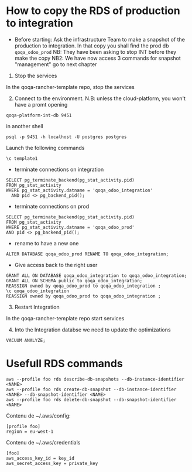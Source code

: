 # How to copy the RDS of production to integration

* Before starting: Ask the infrastructure Team to make a snapshot of the production to integration.
  In that copy you shall find the prod db `qoqa_odoo_prod`
  NB: They have been asking to stop INT before they make the copy
  NB2: We have now access 3 commands for snapshot "management" go to next chapter

1. Stop the services

  In the qoqa-rancher-template repo, stop the services

2. Connect to the environment. N.B: unless the cloud-platform, you won't have a promt opening
```
qoqa-platform-int-db 9451
```
in another shell
```
psql -p 9451 -h localhost -U postgres postgres
```
Launch the following commands

```
\c template1
```
- terminate connections on integration
```
SELECT pg_terminate_backend(pg_stat_activity.pid)
FROM pg_stat_activity
WHERE pg_stat_activity.datname = 'qoqa_odoo_integration'
  AND pid <> pg_backend_pid();
```
- terminate connections on prod
```
SELECT pg_terminate_backend(pg_stat_activity.pid)
FROM pg_stat_activity
WHERE pg_stat_activity.datname = 'qoqa_odoo_prod'
AND pid <> pg_backend_pid();
```
- rename to have a new one
```
ALTER DATABASE qoqa_odoo_prod RENAME TO qoqa_odoo_integration;
```
- Give access back to the right user
```
GRANT ALL ON DATABASE qoqa_odoo_integration to qoqa_odoo_integration;
GRANT ALL ON SCHEMA public to qoqa_odoo_integration;
REASSIGN owned by qoqa_odoo_prod to qoqa_odoo_integration ;
\c qoqa_odoo_integration
REASSIGN owned by qoqa_odoo_prod to qoqa_odoo_integration ;
```

3. Restart Integration

 In the qoqa-rancher-template repo start services


4. Into the Integration databse we need to update the optimizations

```
VACUUM ANALYZE;
```


# Usefull RDS commands

```
aws --profile foo rds describe-db-snapshots --db-instance-identifier <NAME>
aws --profile foo rds create-db-snapshot --db-instance-identifier <NAME> --db-snapshot-identifier <NAME>
aws --profile foo rds delete-db-snapshot --db-snapshot-identifier <NAME>
```

Contenu de ~/.aws/config:
```
[profile foo]
region = eu-west-1
```

Contenu de ~/.aws/credentials
```
[foo]
aws_access_key_id = key_id
aws_secret_access_key = private_key
```
